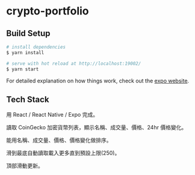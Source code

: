 # crypto-portfolio

## Build Setup

```bash
# install dependencies
$ yarn install

# serve with hot reload at http://localhost:19002/
$ yarn start
```

For detailed explanation on how things work, check out the [expo website](https://docs.expo.dev/).

## Tech Stack

用 React / React Native / Expo 完成。

讀取 CoinGecko 加密貨幣列表，顯示名稱、成交量、價格、24hr 價格變化。

能用名稱、成交量、價格、價格變化做排序。

滑到最底自動讀取載入更多直到預設上限(250)。

頂部滑動更新。